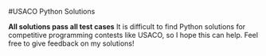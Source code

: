 #USACO Python Solutions

**All solutions pass all test cases**
It is difficult to find Python solutions for competitive programming contests like USACO, so I hope this can help. Feel free to give feedback on my solutions!


